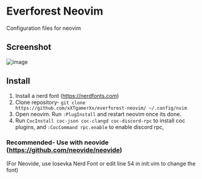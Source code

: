 # Everforest Neovim
Configuration files for neovim

## Screenshot
![image](https://media.discordapp.net/attachments/786240300095897610/955731919734190100/unknown.png)

## Install
1. Install a nerd font (https://nerdfonts.com)
2. Clone repository- ```git clone https://github.com/xXTgamerXx/everforest-neovim/ ~/.config/nvim```
3. Open neovim. Run `:PlugInstall` and restart neovim once its done.
4. Run `CocInstall coc-json coc-clangd coc-discord-rpc` to install coc plugins, and `:CocCommand rpc.enable` to enable discord rpc, 
### Recommended- Use with neovide (https://github.com/neovide/neovide)
(For Neovide, use Iosevka Nerd Font or edit line 54 in init.vim to change the font)
